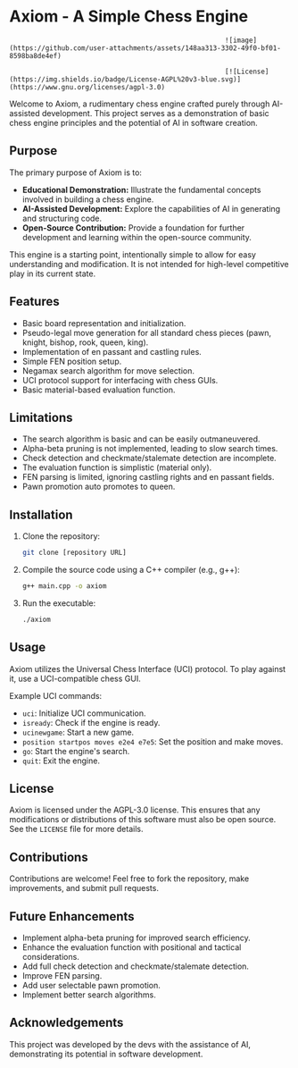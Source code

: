 # Axiom - A Simple Chess Engine

                                                          ![image](https://github.com/user-attachments/assets/148aa313-3302-49f0-bf01-8598ba8de4ef)

                                                          [![License](https://img.shields.io/badge/License-AGPL%20v3-blue.svg)](https://www.gnu.org/licenses/agpl-3.0)

Welcome to Axiom, a rudimentary chess engine crafted purely through AI-assisted development. This project serves as a demonstration of basic chess engine principles and the potential of AI in software creation.

## Purpose

The primary purpose of Axiom is to:

* **Educational Demonstration:** Illustrate the fundamental concepts involved in building a chess engine.
* **AI-Assisted Development:** Explore the capabilities of AI in generating and structuring code.
* **Open-Source Contribution:** Provide a foundation for further development and learning within the open-source community.

This engine is a starting point, intentionally simple to allow for easy understanding and modification. It is not intended for high-level competitive play in its current state.

## Features

* Basic board representation and initialization.
* Pseudo-legal move generation for all standard chess pieces (pawn, knight, bishop, rook, queen, king).
* Implementation of en passant and castling rules.
* Simple FEN position setup.
* Negamax search algorithm for move selection.
* UCI protocol support for interfacing with chess GUIs.
* Basic material-based evaluation function.

## Limitations

* The search algorithm is basic and can be easily outmaneuvered.
* Alpha-beta pruning is not implemented, leading to slow search times.
* Check detection and checkmate/stalemate detection are incomplete.
* The evaluation function is simplistic (material only).
* FEN parsing is limited, ignoring castling rights and en passant fields.
* Pawn promotion auto promotes to queen.

## Installation

1.  Clone the repository:

    ```bash
    git clone [repository URL]
    ```

2.  Compile the source code using a C++ compiler (e.g., g++):

    ```bash
    g++ main.cpp -o axiom
    ```

3.  Run the executable:

    ```bash
    ./axiom
    ```

## Usage

Axiom utilizes the Universal Chess Interface (UCI) protocol. To play against it, use a UCI-compatible chess GUI.

Example UCI commands:

* `uci`: Initialize UCI communication.
* `isready`: Check if the engine is ready.
* `ucinewgame`: Start a new game.
* `position startpos moves e2e4 e7e5`: Set the position and make moves.
* `go`: Start the engine's search.
* `quit`: Exit the engine.

## License

Axiom is licensed under the AGPL-3.0 license. This ensures that any modifications or distributions of this software must also be open source. See the `LICENSE` file for more details.

## Contributions

Contributions are welcome! Feel free to fork the repository, make improvements, and submit pull requests.

## Future Enhancements

* Implement alpha-beta pruning for improved search efficiency.
* Enhance the evaluation function with positional and tactical considerations.
* Add full check detection and checkmate/stalemate detection.
* Improve FEN parsing.
* Add user selectable pawn promotion.
* Implement better search algorithms.

## Acknowledgements

This project was developed by the devs with the assistance of AI, demonstrating its potential in software development.
